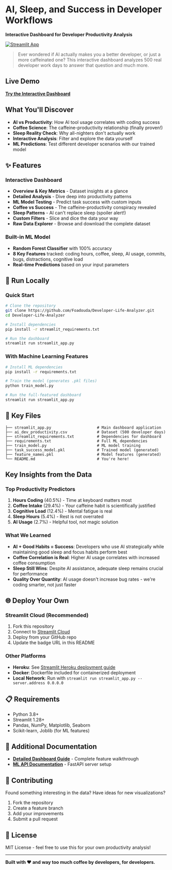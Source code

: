 # AI, Sleep, and Success in Developer Workflows

**Interactive Dashboard for Developer Productivity Analysis**

[![Streamlit App](https://static.streamlit.io/badges/streamlit_badge_black_white.svg)](https://your-deployed-app-url.streamlit.app)

> Ever wondered if AI actually makes you a better developer, or just a more caffeinated one? This interactive dashboard analyzes 500 real developer work days to answer that question and much more.

## Live Demo

**[Try the Interactive Dashboard](https://your-deployed-app-url.streamlit.app)**

## What You'll Discover

- **AI vs Productivity**: How AI tool usage correlates with coding success
- **Coffee Science**: The caffeine-productivity relationship (finally proven!)
- **Sleep Reality Check**: Why all-nighters don't actually work
- **Interactive Analysis**: Filter and explore the data yourself
- **ML Predictions**: Test different developer scenarios with our trained model

## ✨ Features

### Interactive Dashboard
- **Overview & Key Metrics** - Dataset insights at a glance
- **Detailed Analysis** - Dive deep into productivity patterns
- **ML Model Testing** - Predict task success with custom inputs
- **Coffee vs Success** - The caffeine-productivity conspiracy revealed
- **Sleep Patterns** - AI can't replace sleep (spoiler alert!)
- **Custom Filters** - Slice and dice the data your way
- **Raw Data Explorer** - Browse and download the complete dataset

### Built-in ML Model
- **Random Forest Classifier** with 100% accuracy
- **8 Key Features** tracked: coding hours, coffee, sleep, AI usage, commits, bugs, distractions, cognitive load
- **Real-time Predictions** based on your input parameters

## 🔧 Run Locally

### Quick Start
```bash
# Clone the repository
git clone https://github.com/Foadouda/Developer-Life-Analyzer.git
cd Developer-Life-Analyzer

# Install dependencies
pip install -r streamlit_requirements.txt

# Run the dashboard
streamlit run streamlit_app.py
```

### With Machine Learning Features
```bash
# Install ML dependencies
pip install -r requirements.txt

# Train the model (generates .pkl files)
python train_model.py

# Run the full-featured dashboard
streamlit run streamlit_app.py
```

## 📁 Key Files

```
├── streamlit_app.py                    # Main dashboard application
├── ai_dev_productivity.csv             # Dataset (500 developer days)
├── streamlit_requirements.txt          # Dependencies for dashboard
├── requirements.txt                    # Full ML dependencies
├── train_model.py                      # ML model training
├── task_success_model.pkl              # Trained model (generated)
├── feature_names.pkl                   # Model features (generated)
└── README.md                           # You're here!
```

## Key Insights from the Data

### Top Productivity Predictors
1. **Hours Coding** (40.5%) - Time at keyboard matters most
2. **Coffee Intake** (29.4%) - Your caffeine habit is scientifically justified
3. **Cognitive Load** (12.4%) - Mental fatigue is real
4. **Sleep Hours** (5.4%) - Rest is not overrated
5. **AI Usage** (2.7%) - Helpful tool, not magic solution

### What We Learned
- **AI + Good Habits = Success**: Developers who use AI strategically while maintaining good sleep and focus habits perform best
- **Coffee Correlation is Real**: Higher AI usage correlates with increased coffee consumption
- **Sleep Still Wins**: Despite AI assistance, adequate sleep remains crucial for performance
- **Quality Over Quantity**: AI usage doesn't increase bug rates - we're coding smarter, not just faster

## 🌐 Deploy Your Own

### Streamlit Cloud (Recommended)
1. Fork this repository
2. Connect to [Streamlit Cloud](https://streamlit.io/cloud)
3. Deploy from your GitHub repo
4. Update the badge URL in this README

### Other Platforms
- **Heroku**: See [Streamlit Heroku deployment guide](https://docs.streamlit.io/knowledge-base/deploy/heroku)
- **Docker**: Dockerfile included for containerized deployment
- **Local Network**: Run with `streamlit run streamlit_app.py --server.address 0.0.0.0`

## 📋 Requirements

- Python 3.8+
- Streamlit 1.28+
- Pandas, NumPy, Matplotlib, Seaborn
- Scikit-learn, Joblib (for ML features)

## 📖 Additional Documentation

- **[Detailed Dashboard Guide](STREAMLIT_README.md)** - Complete feature walkthrough
- **[ML API Documentation](README_ML.md)** - FastAPI server setup


## 🤝 Contributing

Found something interesting in the data? Have ideas for new visualizations? 

1. Fork the repository
2. Create a feature branch
3. Add your improvements
4. Submit a pull request

## 📄 License

MIT License - feel free to use this for your own productivity analysis!

---

**Built with ❤️ and way too much coffee by developers, for developers.**
